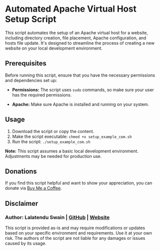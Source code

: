 # Automated Apache Virtual Host Setup Script

This script automates the setup of an Apache virtual host for a website, including directory creation, file placement, Apache configuration, and hosts file update. It's designed to streamline the process of creating a new website on your local development environment.

## Prerequisites

Before running this script, ensure that you have the necessary permissions and dependencies set up:

- **Permissions:** The script uses `sudo` commands, so make sure your user has the required permissions.

- **Apache:** Make sure Apache is installed and running on your system.

## Usage

1. Download the script or copy the content.
2. Make the script executable: `chmod +x setup_example_com.sh`
3. Run the script: `./setup_example_com.sh`

**Note:** This script assumes a basic local development environment. Adjustments may be needed for production use.

## Donations

If you find this script helpful and want to show your appreciation, you can donate via [Buy Me a Coffee](https://www.buymeacoffee.com/lalatendu.swain).

## Disclaimer

### Author: Lalatendu Swain | [GitHub](https://github.com/Lalatenduswain) | [Website](https://blog.lalatendu.info/)

This script is provided as-is and may require modifications or updates based on your specific environment and requirements. Use it at your own risk. The authors of the script are not liable for any damages or issues caused by its usage.
